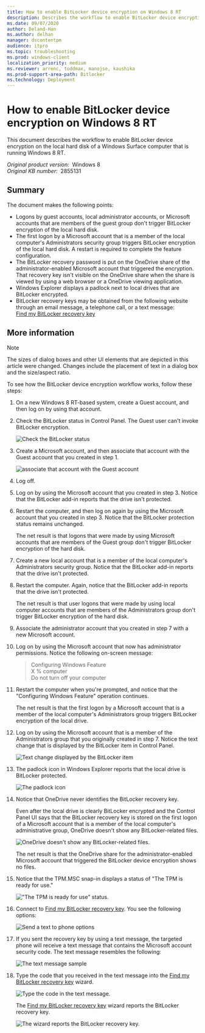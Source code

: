 ```yaml
---
title: How to enable BitLocker device encryption on Windows 8 RT
description: Describes the workflow to enable BitLocker device encryption on the local hard drive of a Windows Surface computer running the Windows 8 RT operating system.
ms.date: 09/07/2020
author: Deland-Han
ms.author: delhan
manager: dscontentpm
audience: itpro
ms.topic: troubleshooting
ms.prod: windows-client
localization_priority: medium
ms.reviewer: arrenc, toddmax, manojse, kaushika
ms.prod-support-area-path: Bitlocker
ms.technology: Deployment
---
```

# How to enable BitLocker device encryption on Windows 8 RT

This document describes the workflow to enable BitLocker device encryption on the local hard disk of a Windows Surface computer that is running Windows 8 RT.

_Original product version:_ &nbsp;Windows 8  
_Original KB number:_ &nbsp;2855131

## Summary

The document makes the following points:

- Logons by guest accounts, local administrator accounts, or Microsoft accounts that are members of the guest group don't trigger BitLocker encryption of the local hard disk.  
- The first logon by a Microsoft account that is a member of the local computer's Administrators security group triggers BitLocker encryption of the local hard disk. A restart is required to complete the feature configuration.  
- The BitLocker recovery password is put on the OneDrive share of the administrator-enabled Microsoft account that triggered the encryption. That recovery key isn't visible on the OneDrive share when the share is viewed by using a web browser or a OneDrive viewing application.
- Windows Explorer displays a padlock next to local drives that are BitLocker encrypted.  
- BitLocker recovery keys may be obtained from the following website through an email message, a telephone call, or a text message:  
    [Find my BitLocker recovery key](https://windows.microsoft.com/recoverykey)  

## More information

> [!NOTE]
> The sizes of dialog boxes and other UI elements that are depicted in this article were changed. Changes include the placement of text in a dialog box and the size/aspect ratio.  

To see how the BitLocker device encryption workflow works, follow these steps:

1. On a new Windows 8 RT-based system, create a Guest account, and then log on by using that account.  

2. Check the BitLocker status in Control Panel. The Guest user can't invoke BitLocker encryption.

    ![Check the BitLocker status](./media/enable-bitlocker-device-encryption-local-hard-disk/bitLocker-status.jpg)

3. Create a Microsoft account, and then associate that account with the Guest account that you created in step 1.

    ![associate that account with the Guest account](./media/enable-bitlocker-device-encryption-local-hard-disk/associate-accounts.jpg)

4. Log off.  

5. Log on by using the Microsoft account that you created in step 3. Notice that the BitLocker add-in reports that the drive isn't protected.  

6. Restart the computer, and then log on again by using the Microsoft account that you created in step 3. Notice that the BitLocker protection status remains unchanged.  

    The net result is that logons that were made by using Microsoft accounts that are members of the Guest group don't trigger BitLocker encryption of the hard disk.  

7. Create a new local account that is a member of the local computer's Administrators security group. Notice that the BitLocker add-in reports that the drive isn't protected.  

8. Restart the computer. Again, notice that the BitLocker add-in reports that the drive isn't protected.  

    The net result is that user logons that were made by using local computer accounts that are members of the Administrators group don't trigger BitLocker encryption of the hard disk.  

9. Associate the administrator account that you created in step 7 with a new Microsoft account.  

10. Log on by using the Microsoft account that now has administrator permissions. Notice the following on-screen message:

    > Configuring Windows Feature  
    X % computer  
    Do not turn off your computer  

11. Restart the computer when you're prompted, and notice that the "Configuring Windows Feature" operation continues.  

    The net result is that the first logon by a Microsoft account that is a member of the local computer's Administrators group triggers BitLocker encryption of the local drive.  

12. Log on by using the Microsoft account that is a member of the Administrators group that you originally created in step 7. Notice the text change that is displayed by the BitLocker item in Control Panel.

    ![Text change displayed by the BitLocker item](./media/enable-bitlocker-device-encryption-local-hard-disk/text-change.jpg)

13. The padlock icon in Windows Explorer reports that the local drive is BitLocker protected.

    ![The padlock icon](./media/enable-bitlocker-device-encryption-local-hard-disk/local-drive-protected.jpg)

14. Notice that OneDrive never identifies the BitLocker recovery key.

    Even after the local drive is clearly BitLocker encrypted and the Control Panel UI says that the BitLocker recovery key is stored on the first logon of a Microsoft account that is a member of the local computer's administrative group, OneDrive doesn't show any BitLocker-related files.  

    ![OneDrive doesn't show any BitLocker-related files.](./media/enable-bitlocker-device-encryption-local-hard-disk/no-bitlocker-related-files.jpg)

    The net result is that the OneDrive share for the administrator-enabled Microsoft account that triggered the BitLocker device encryption shows no files.  

15. Notice that the TPM.MSC snap-in displays a status of "The TPM is ready for use."

    !["The TPM is ready for use" status.](./media/enable-bitlocker-device-encryption-local-hard-disk/tpmmsc-snap-show-status.jpg)

16. Connect to [Find my BitLocker recovery key](https://windows.microsoft.com/recoverykey). You see the following options:  

    ![Send a text to phone options](./media/enable-bitlocker-device-encryption-local-hard-disk/send-text-to-phone.jpg)

17. If you sent the recovery key by using a text message, the targeted phone will receive a text message that contains the Microsoft account security code. The text message resembles the following:

    ![The text message sample](./media/enable-bitlocker-device-encryption-local-hard-disk/text-message.jpg)

18. Type the code that you received in the text message into the [Find my BitLocker recovery key](https://windows.microsoft.com/recoverykey) wizard.

    ![Type the code in the text message.](./media/enable-bitlocker-device-encryption-local-hard-disk/enter-code.jpg)

    The [Find my BitLocker recovery key](https://windows.microsoft.com/recoverykey)  wizard reports the BitLocker recovery key.

    ![The wizard reports the BitLocker recovery key.](./media/enable-bitlocker-device-encryption-local-hard-disk/recovery-key.jpg)
